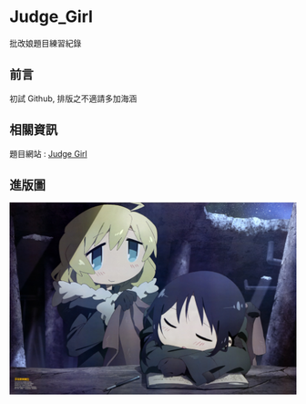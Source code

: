 # Judge_Girl
 批改娘題目練習紀錄

## 前言
初試 Github, 排版之不適請多加海涵

## 相關資訊
題目網站 : [Judge Girl](https://judgegirl.csie.org/)

## 進版圖
![image](https://github.com/Shiritai/Judge_Girl/blob/main/wallpaper422.jpg)